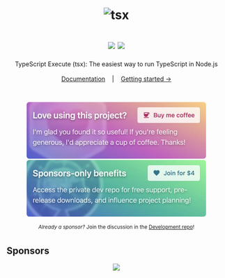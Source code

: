 <h1 align="center">
<br>
<picture>
	<source media="(prefers-color-scheme: dark)" srcset=".github/logo-dark.svg">
	<img width="160" alt="tsx" src=".github/logo-light.svg">
</picture>
<br><br>
<a href="https://npm.im/tsx"><img src="https://badgen.net/npm/v/tsx"></a> <a href="https://npm.im/tsx"><img src="https://badgen.net/npm/dm/tsx"></a>
</h1>

<p align="center">
TypeScript Execute (tsx): The easiest way to run TypeScript in Node.js
<br><br>
<a href="https://tsx.is">Documentation</a>&nbsp;&nbsp;&nbsp;&nbsp;|&nbsp;&nbsp;&nbsp;&nbsp;<a href="https://tsx.is/getting-started">Getting started →</a>
</p>

<br>

<p align="center">
	<a href="https://github.com/sponsors/privatenumber/sponsorships?tier_id=398771"><img width="412" src="https://raw.githubusercontent.com/privatenumber/sponsors/master/banners/assets/donate.webp"></a>
	<a href="https://github.com/sponsors/privatenumber/sponsorships?tier_id=416984"><img width="412" src="https://raw.githubusercontent.com/privatenumber/sponsors/master/banners/assets/sponsor.webp"></a>
</p>
<p align="center"><sup><i>Already a sponsor?</i> Join the discussion in the <a href="https://github.com/pvtnbr/tsx">Development repo</a>!</sup></p>

## Sponsors

<p align="center">
	<a href="https://github.com/sponsors/privatenumber">
		<img src="https://cdn.jsdelivr.net/gh/privatenumber/sponsors/sponsorkit/sponsors.svg">
	</a>
</p>

